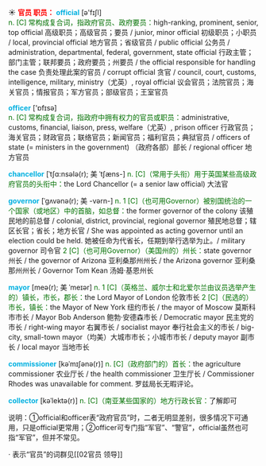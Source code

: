 ☀ <font color="red">**官员 职员：**</font>
<font color="sky blue">**official**</font> [ə'fɪʃl]  
<font color="rgb(227, 108, 9)">n. [C] 常构成复合词，指政府官员、政府要员：</font>high-ranking, prominent, senior, top official 高级职员；高级官员；要员 / junior, minor official 初级职员；小职员 / local, provincial official 地方官员；省级官员 / public official 公务员 / administration, departmental, federal, government, state official 行政主管；部门主管；联邦要员；政府要员；州要员 / the official responsible for handling the case 负责处理此案的官员 / corrupt official 贪官 / council, court, customs, intelligence, military, ministry（尤英）, royal official 议会官员；法院官员；海关官员；情报官员；军方官员；部级官员；王室官员

<font color="sky blue">**officer**</font> ['ɒfɪsə]  
<font color="rgb(227, 108, 9)">n. [C] 常构成复合词，指政府中拥有权力的官员或职员：</font>administrative, customs, financial, liaison, press, welfare（尤英）, prison officer 行政官员；海关官员；财政官员；联络官员；新闻官员；福利官员；典狱官员 / officers of state (= ministers in the government) （政府各部）部长 / regional officer 地方官员
           
<font color="sky blue">**chancellor**</font> [ˈtʃɑ:nsələ(r); 美 ˈtʃæns-]
<font color="rgb(227, 108, 9)">n. [C]（常用于头衔）用于英国某些高级政府官员的头衔中：</font>the Lord Chancellor (= a senior law official) 大法官
           
<font color="sky blue">**governor**</font> [ˈgʌvənə(r); 美 -vərn-]
<font color="rgb(227, 108, 9)">n. 1 [C]（也可用Governor）被别国统治的一个国家（或地区）中的首脑，如总督：</font>the former governor of the colony 该殖民地的前总督 / colonial, district, provincial, regional governor 殖民地总督；辖区长官；省长；地方长官 / She was appointed as acting governor until an election could be held. 她被任命为代省长，任期到举行选举为止。/ military governor 司令官 <font color="rgb(227, 108, 9)">2 [C]（也可用Governor）（美国州的）州长：</font>state governor 州长 / the governor of Arizona 亚利桑那州州长 / the Arizona governor 亚利桑那州州长 / Governor Tom Kean 汤姆·基恩州长
           
<font color="sky blue">**mayor**</font> [meə(r); 美 ˈmeɪər]
<font color="rgb(227, 108, 9)">n. 1 [C]（英格兰、威尔士和北爱尔兰由议员选举产生的）镇长，市长，郡长：</font>the Lord Mayor of London 伦敦市长 <font color="rgb(227, 108, 9)">2 [C]（民选的）市长，镇长：</font>the Mayor of New York 纽约市长 / the mayor of Moscow 莫斯科市市长 / Mayor Bob Anderson 鲍勃·安德森市长 / Democratic mayor 民主党的市长 / right-wing mayor 右翼市长 / socialist mayor 奉行社会主义的市长 / big-city, small-town mayor（均美）大城市市长；小城市市长 / deputy mayor 副市长 / local mayor 当地市长
           
<font color="sky blue">**commissioner**</font> [kəˈmɪʃənə(r)]
<font color="rgb(227, 108, 9)">n. [C]（政府部门的）首长：</font>the agriculture commissioner 农业厅长 / the health commissioner 卫生厅长 / Commissioner Rhodes was unavailable for comment. 罗兹局长无暇评论。
           
<font color="sky blue">**collector**</font> [kəˈlektə(r)]
<font color="rgb(227, 108, 9)">n. [C]（南亚某些国家的）地方行政长官：</font>了解即可

说明：①official和officer表“政府官员”时，二者无明显差别，很多情况下可通用，只是official更常用；②officer可专门指“军官”、“警官”，official虽然也可指“军官”，但并不常见。

· 表示“官员”的词群见[[02官员 领导]]
